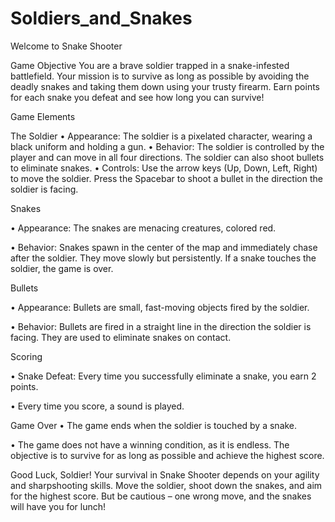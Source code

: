 # Soldiers_and_Snakes

Welcome to Snake Shooter


Game Objective
You are a brave soldier trapped in a snake-infested battlefield. Your mission is to survive as long as possible by avoiding the deadly snakes and taking them down using your trusty firearm. Earn points for each snake you defeat and see how long you can survive!


Game Elements


The Soldier
•	Appearance: The soldier is a pixelated character, wearing a black uniform and holding a gun.
•	Behavior: The soldier is controlled by the player and can move in all four directions. The soldier can also shoot bullets to eliminate snakes.
•	Controls: Use the arrow keys (Up, Down, Left, Right) to move the soldier. Press the Spacebar to shoot a bullet in the direction the soldier is facing.


Snakes

•	Appearance: The snakes are menacing creatures, colored red.

•	Behavior: Snakes spawn in the center of the map and immediately chase after the soldier. They move slowly but persistently. If a snake touches the soldier, the game is over.


Bullets

•	Appearance: Bullets are small, fast-moving objects fired by the soldier.

•	Behavior: Bullets are fired in a straight line in the direction the soldier is facing. They are used to eliminate snakes on contact.


Scoring

•	Snake Defeat: Every time you successfully eliminate a snake, you earn 2 points.

•	Every time you score, a sound is played.


Game Over
•	The game ends when the soldier is touched by a snake.

•	The game does not have a winning condition, as it is endless. The objective is to survive for as long as possible and achieve the highest score.


Good Luck, Soldier!
Your survival in Snake Shooter depends on your agility and sharpshooting skills. Move the soldier, shoot down the snakes, and aim for the highest score. But be cautious – one wrong move, and the snakes will have you for lunch!

